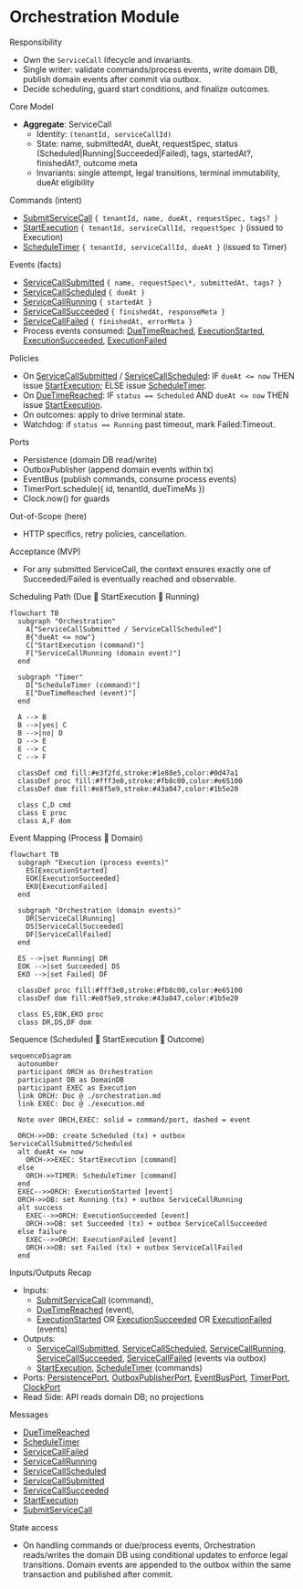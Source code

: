 # Orchestration Module

Responsibility

- Own the `ServiceCall` lifecycle and invariants.
- Single writer: validate commands/process events, write domain DB, publish domain events after commit via outbox.
- Decide scheduling, guard start conditions, and finalize outcomes.

Core Model

- **Aggregate**: ServiceCall
  - Identity: `(tenantId, serviceCallId)`
  - State: name, submittedAt, dueAt, requestSpec, status (Scheduled|Running|Succeeded|Failed), tags, startedAt?, finishedAt?, outcome meta
  - Invariants: single attempt, legal transitions, terminal immutability, dueAt eligibility

Commands (intent)

- [SubmitServiceCall] `{ tenantId, name, dueAt, requestSpec, tags? }`
- [StartExecution] `{ tenantId, serviceCallId, requestSpec }` (issued to Execution)
- [ScheduleTimer] `{ tenantId, serviceCallId, dueAt }` (issued to Timer)

Events (facts)

- [ServiceCallSubmitted] `{ name, requestSpec\*, submittedAt, tags? }`
- [ServiceCallScheduled] `{ dueAt }`
- [ServiceCallRunning] `{ startedAt }`
- [ServiceCallSucceeded] `{ finishedAt, responseMeta }`
- [ServiceCallFailed] `{ finishedAt, errorMeta }`
- Process events consumed: [DueTimeReached], [ExecutionStarted], [ExecutionSucceeded], [ExecutionFailed]

Policies

- On [ServiceCallSubmitted] / [ServiceCallScheduled]:
  IF `dueAt <= now` THEN issue [StartExecution]; ELSE issue [ScheduleTimer].
- On [DueTimeReached]:
  IF `status == Scheduled` AND `dueAt <= now`
  THEN issue [StartExecution].
- On outcomes: apply to drive terminal state.
- Watchdog: if `status == Running` past timeout, mark Failed:Timeout.

Ports

- Persistence (domain DB read/write)
- OutboxPublisher (append domain events within tx)
- EventBus (publish commands, consume process events)
- TimerPort.schedule({ id, tenantId, dueTimeMs })
- Clock.now() for guards

Out-of-Scope (here)

- HTTP specifics, retry policies, cancellation.

Acceptance (MVP)

- For any submitted ServiceCall, the context ensures exactly one of Succeeded/Failed is eventually reached and observable.

Scheduling Path (Due  StartExecution  Running)

```mermaid
flowchart TB
  subgraph "Orchestration"
    A["ServiceCallSubmitted / ServiceCallScheduled"]
    B{"dueAt <= now"}
    C["StartExecution (command)"]
    F["ServiceCallRunning (domain event)"]
  end

  subgraph "Timer"
    D["ScheduleTimer (command)"]
    E["DueTimeReached (event)"]
  end

  A --> B
  B -->|yes| C
  B -->|no| D
  D --> E
  E --> C
  C --> F

  classDef cmd fill:#e3f2fd,stroke:#1e88e5,color:#0d47a1
  classDef proc fill:#fff3e0,stroke:#fb8c00,color:#e65100
  classDef dom fill:#e8f5e9,stroke:#43a047,color:#1b5e20

  class C,D cmd
  class E proc
  class A,F dom
```

Event Mapping (Process  Domain)

```mermaid
flowchart TB
  subgraph "Execution (process events)"
    ES[ExecutionStarted]
    EOK[ExecutionSucceeded]
    EKO[ExecutionFailed]
  end

  subgraph "Orchestration (domain events)"
    DR[ServiceCallRunning]
    DS[ServiceCallSucceeded]
    DF[ServiceCallFailed]
  end

  ES -->|set Running| DR
  EOK -->|set Succeeded| DS
  EKO -->|set Failed| DF

  classDef proc fill:#fff3e0,stroke:#fb8c00,color:#e65100
  classDef dom fill:#e8f5e9,stroke:#43a047,color:#1b5e20

  class ES,EOK,EKO proc
  class DR,DS,DF dom
```

Sequence (Scheduled  StartExecution  Outcome)

```mermaid
sequenceDiagram
  autonumber
  participant ORCH as Orchestration
  participant DB as DomainDB
  participant EXEC as Execution
  link ORCH: Doc @ ./orchestration.md
  link EXEC: Doc @ ./execution.md

  Note over ORCH,EXEC: solid = command/port, dashed = event

  ORCH->>DB: create Scheduled (tx) + outbox ServiceCallSubmitted/Scheduled
  alt dueAt <= now
    ORCH->>EXEC: StartExecution [command]
  else
    ORCH->>TIMER: ScheduleTimer [command]
  end
  EXEC-->>ORCH: ExecutionStarted [event]
  ORCH->>DB: set Running (tx) + outbox ServiceCallRunning
  alt success
    EXEC-->>ORCH: ExecutionSucceeded [event]
    ORCH->>DB: set Succeeded (tx) + outbox ServiceCallSucceeded
  else failure
    EXEC-->>ORCH: ExecutionFailed [event]
    ORCH->>DB: set Failed (tx) + outbox ServiceCallFailed
  end
```

Inputs/Outputs Recap

- Inputs:
  - [SubmitServiceCall] (command),
  - [DueTimeReached] (event),
  - [ExecutionStarted] OR [ExecutionSucceeded] OR [ExecutionFailed] (events)
- Outputs:
  - [ServiceCallSubmitted], [ServiceCallScheduled], [ServiceCallRunning], [ServiceCallSucceeded], [ServiceCallFailed] (events via outbox)
  - [StartExecution], [ScheduleTimer] (commands)
- Ports: [PersistencePort], [OutboxPublisherPort], [EventBusPort], [TimerPort], [ClockPort]
- Read Side: API reads domain DB; no projections

Messages

- [DueTimeReached]
- [ScheduleTimer]
- [ServiceCallFailed]
- [ServiceCallRunning]
- [ServiceCallScheduled]
- [ServiceCallSubmitted]
- [ServiceCallSucceeded]
- [StartExecution]
- [SubmitServiceCall]

State access

- On handling commands or due/process events, Orchestration reads/writes the domain DB using conditional updates to enforce legal transitions. Domain events are appended to the outbox within the same transaction and published after commit.

<!-- Ports -->

[ClockPort]: ../ports.md#clockport
[EventBusPort]: ../ports.md#eventbusport
[OutboxPublisherPort]: ../ports.md#outboxpublisher
[PersistencePort]: ../ports.md#persistenceport-domain-db
[TimerPort]: ../ports.md#timerport

<!-- Events -->

[DueTimeReached]: ../messages.md#duetimereached
[ExecutionFailed]: ../messages.md#executionfailed
[ExecutionStarted]: ../messages.md#executionstarted
[ExecutionSucceeded]: ../messages.md#executionsucceeded
[ServiceCallFailed]: ../messages.md#servicecallfailed
[ServiceCallRunning]: ../messages.md#servicecallrunning
[ServiceCallScheduled]: ../messages.md#servicecallscheduled
[ServiceCallSubmitted]: ../messages.md#servicecallsubmitted
[ServiceCallSucceeded]: ../messages.md#servicecallsucceeded

<!-- Commands -->

[ScheduleTimer]: ../messages.md#scheduletimer
[StartExecution]: ../messages.md#startexecution
[SubmitServiceCall]: ../messages.md#submitservicecall
